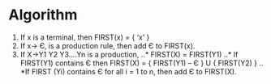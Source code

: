 # Algorithm

1. If x is a terminal, then FIRST(x) = { ‘x’ }
2. If x-> Є, is a production rule, then add Є to FIRST(x). 
3. If X->Y1 Y2 Y3….Yn is a production,
..* FIRST(X) = FIRST(Y1)
..* If FIRST(Y1) contains Є then FIRST(X) = { FIRST(Y1) – Є } U { FIRST(Y2) }
.. *If FIRST (Yi) contains Є for all i = 1 to n, then add Є to FIRST(X).
